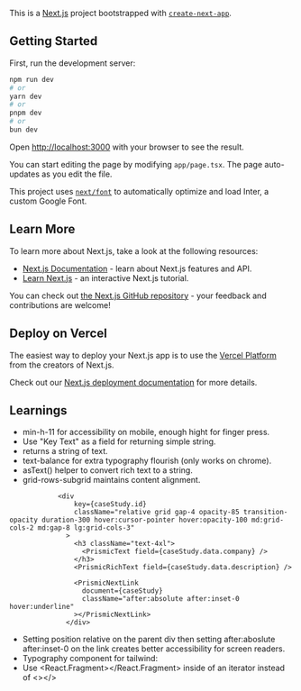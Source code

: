 This is a [Next.js](https://nextjs.org/) project bootstrapped with [`create-next-app`](https://github.com/vercel/next.js/tree/canary/packages/create-next-app).

## Getting Started

First, run the development server:

```bash
npm run dev
# or
yarn dev
# or
pnpm dev
# or
bun dev
```

Open [http://localhost:3000](http://localhost:3000) with your browser to see the result.

You can start editing the page by modifying `app/page.tsx`. The page auto-updates as you edit the file.

This project uses [`next/font`](https://nextjs.org/docs/basic-features/font-optimization) to automatically optimize and load Inter, a custom Google Font.

## Learn More

To learn more about Next.js, take a look at the following resources:

- [Next.js Documentation](https://nextjs.org/docs) - learn about Next.js features and API.
- [Learn Next.js](https://nextjs.org/learn) - an interactive Next.js tutorial.

You can check out [the Next.js GitHub repository](https://github.com/vercel/next.js/) - your feedback and contributions are welcome!

## Deploy on Vercel

The easiest way to deploy your Next.js app is to use the [Vercel Platform](https://vercel.com/new?utm_medium=default-template&filter=next.js&utm_source=create-next-app&utm_campaign=create-next-app-readme) from the creators of Next.js.

Check out our [Next.js deployment documentation](https://nextjs.org/docs/deployment) for more details.

## Learnings

- min-h-11 for accessibility on mobile, enough hight for finger press.
- Use "Key Text" as a field for returning simple string.
- <PrismicText field={slice.primary.heading} /> returns a string of text.
- text-balance for extra typography flourish (only works on chrome).
- asText() helper to convert rich text to a string.
- grid-rows-subgrid maintains content alignment.

```
            <div
                key={caseStudy.id}
                className="relative grid gap-4 opacity-85 transition-opacity duration-300 hover:cursor-pointer hover:opacity-100 md:grid-cols-2 md:gap-8 lg:grid-cols-3"
              >
                <h3 className="text-4xl">
                  <PrismicText field={caseStudy.data.company} />
                </h3>
                <PrismicRichText field={caseStudy.data.description} />

                <PrismicNextLink
                  document={caseStudy}
                  className="after:absolute after:inset-0 hover:underline"
                ></PrismicNextLink>
              </div>

```

- Setting position relative on the parent div then setting after:aboslute after:inset-0 on the link creates better accessibility for screen readers.
- Typography component for tailwind:
- Use <React.Fragment></React.Fragment> inside of an iterator instead of <></>
